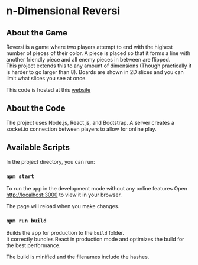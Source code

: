 # n-Dimensional Reversi
## About the Game

Reversi is a game where two players attempt to end with the highest number of pieces of their color. A piece is placed so that it forms a line with another friendly piece and all enemy pieces in between are flipped.\
This project extends this to any amount of dimensions (Though practically it is harder to go larger than 8). Boards are shown in 2D slices and you can limit what slices you see at once.

This code is hosted at this [website](https://ndimreversi.onrender.com/)

## About the Code

The project uses Node.js, React.js, and Bootstrap. A server creates a socket.io connection between players to allow for online play.

## Available Scripts

In the project directory, you can run:

### `npm start`

To run the app in the development mode without any online features
Open [http://localhost:3000](http://localhost:3000) to view it in your browser.

The page will reload when you make changes.

### `npm run build`

Builds the app for production to the `build` folder.\
It correctly bundles React in production mode and optimizes the build for the best performance.

The build is minified and the filenames include the hashes.
